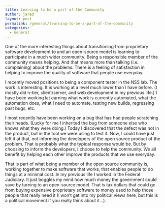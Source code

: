 ```yaml
---
title: Learning to be a part of the Community
author: jared
layout: post
permalink: /general/learning-to-be-a-part-of-the-community
categories:
  - General
---
```

One of the more interesting things about transitioning from proprietary software development to and an open-source model is learning to participate in a much wider community. Being a responsible member of the community means helping. And that means more than talking (i.e. complaining) about the problems. There is a feeling of satisfaction in helping to improve the quality of software that people use everyday.

I recently moved positions to being a component tester in the NSS lab. The work is interesting. It is working at a level much lower than I have before. (I mostly did n-tier, client/server, and web development in my previous life.) I have been working lat earning what work is currently automated, what the automation does, what I need to automate, testing new builds, regressing past bugs, etc.

I most recently have been working on a bug that has had people scratching their heads. (Lucky for me I inherited the bug from someone else who knows what they were doing.) Today I discovered that the defect was not in the product, but in the tool we were using to test it. Now, I could have just left it at that, not informing the developers of the open source product of the problem. That is probably what the typical response would be. But by choosing to inform the developers, I choose to help the community. We all benefit by helping each other improve the products that we use everyday.

That is part of what being a member of the open source community is, working together to make software that works, that enables people to do things at a minimal cost. In my previous life I worked in the Federal Judiciary. It just boggles my mind how much money the government could save by turning to an open-source model. That is tax dollars that could go from buying expensive proprietary software to money used to help those people that really need it (I won&#8217;t get into my political views here, but this is a political movement if you really think about it&#8230;).